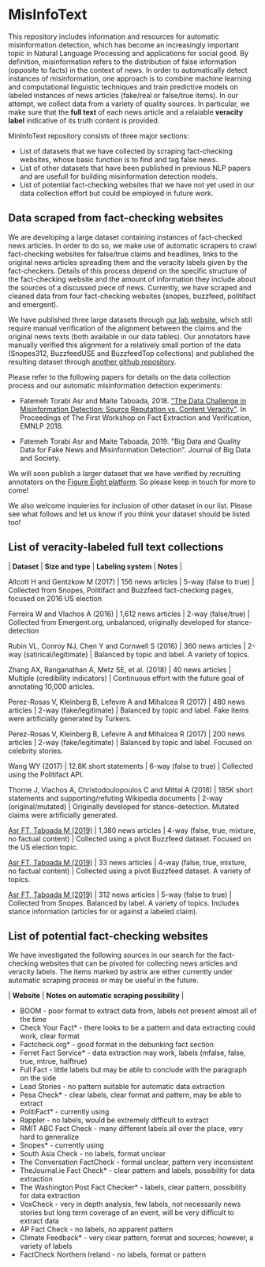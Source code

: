 # MisInfoText
This repository includes information and resources for automatic misinformation detection, which has become an increasingly important topic in Natural Language Processing and applications for social good. By definition, misinformation refers to the distribution of false information (opposite to facts) in the context of news. In order to automatically detect instances of misinformation, one approach is to combine machine learning and computational linguistic techniques and train predictive models on labeled instances of news articles (fake/real or false/true items). In our attempt, we collect data from a variety of quality sources. In particular, we make sure that the **full text** of each news article and a relaiable **veracity label** indicative of its truth content is provided. 

MinInfoText repository consists of three major sections:
* List of datasets that we have collected by scraping fact-checking websites, whose basic function is to find and tag false news.
* List of other datasets that have been published in previous NLP papers and are usefull for building misinformation detection models.
* List of potential fact-checking websites that we have not yet used in our data collection effort but could be employed in future work.


## Data scraped from fact-checking websites

We are developing a large dataset containing instances of fact-checked news articles. In order to do so, we make use of automatic scrapers to crawl fact-checking websites for false/true claims and headlines, links to the original news articles spreading them and the veracity labels given by the fact-checkers. Details of this process depend on the specific structure of the fact-checking website and the amount of information they include about the sources of a discussed piece of news. Currently, we have scraped and cleaned data from four fact-checking websites (snopes, buzzfeed, politifact and emergent). 

We have published three large datasets through [our lab website](http://fakenews.ngrok.io/), which still require manual verification of the alignment between the claims and the original news texts (both available in our data tables). Our annotators have manually verified this alignment for a relatively small portion of the data (Snopes312, BuzzfeedUSE and BuzzfeedTop collections) and published the resulting dataset through [another github repository](https://github.com/sfu-discourse-lab/Misinformation_detection). 

Please refer to the following papers for details on the data collection process and our automatic misinformation detection experiments:


* Fatemeh Torabi Asr and Maite Taboada, 2018. ["The Data Challenge in Misinformation Detection: Source Reputation vs. Content Veracity"](http://aclweb.org/anthology/W18-5502). In Proceedings of The First Workshop on Fact Extraction and Verification, EMNLP 2018.   

* Fatemeh Torabi Asr and Maite Taboada, 2019. "Big Data and Quality Data for Fake News and Misinformation Detection". Journal of Big Data and Society.   

We will soon publish a larger dataset that we have verified by recruiting annotators on the [Figure Eight platform](https://www.figure-eight.com/). So please keep in touch for more to come! 

We also welcome inquieries for inclusion of other dataset in our list. Please see what follows and let us know if you think your dataset should be listed too!


## List of veracity-labeled full text collections
 
| __Dataset__ | __Size and type__ | __Labeling system__ | __Notes__ |

Allcott H and Gentzkow M (2017) | 156 news articles | 5-way (false to true) | Collected from Snopes, Politifact and Buzzfeed fact-checking pages, focused on 2016 US election

Ferreira W and Vlachos A (2016) | 1,612 news articles | 2-way (false/true) | Collected from Emergent.org, unbalanced, originally developed for stance-detection 

Rubin VL, Conroy NJ, Chen Y and Cornwell S (2016) | 360 news articles | 2-way (satirical/legitimate) | Balanced by topic and label. A variety of topics. 

Zhang  AX,  Ranganathan  A,  Metz  SE,  et al. (2018) | 40 news articles | Multiple (credibility indicators) | Continuous effort with the future goal of annotating 10,000 articles.

Perez-Rosas   V,   Kleinberg   B,   Lefevre   A   and   Mihalcea   R (2017) | 480 news articles | 2-way (fake/legitimate) | Balanced by topic and label. Fake items were artificially generated by Turkers. 

Perez-Rosas   V,   Kleinberg   B,   Lefevre   A   and   Mihalcea   R (2017) | 200 news articles | 2-way (fake/legitimate) | Balanced by topic and label. Focused on celebrity stories. 

Wang WY (2017)  | 12.8K short statements | 6-way (false to true) | Collected using the Politifact API.

Thorne   J,   Vlachos   A,   Christodoulopoulos   C   and   Mittal   A (2018)  | 185K short statements and supporting/refuting Wikipedia documents | 2-way (original/mutated) | Originally developed for stance-detection. Mutated claims were artificially generated. 

[Asr FT, Taboada M (2019)](https://github.com/sfu-discourse-lab/Misinformation_detection/blob/master/buzzfeed-v02-originalLabels.txt.zip) | 1,380 news articles | 4-way (false, true, mixture, no factual content) | Collected using a pivot Buzzfeed dataset. Focused on the US election topic.

[Asr FT, Taboada M (2019)](https://github.com/sfu-discourse-lab/Misinformation_detection/blob/master/buzzfeed-top.csv.zip) | 33 news articles | 4-way (false, true, mixture, no factual content) | Collected using a pivot Buzzfeed dataset. A variety of topics.

[Asr FT, Taboada M (2019)](https://github.com/sfu-discourse-lab/Misinformation_detection/blob/master/snopes_checked_v02.csv.zip) | 312 news articles | 5-way (false to true) | Collected from Snopes. Balanced by label. A variety of topics. Includes stance information (articles for or against a labeled claim).


## List of potential fact-checking websites

We have investigated the following sources in our search for the fact-checking websites that can be pivoted for collecting news articles and veracity labels. The items marked by astrix are either currently under automatic scraping process or may be useful in the future.

| __Website__ | __Notes on automatic scraping possibility__ |

* BOOM - poor format to extract data from, labels not present almost all of the time
* Check Your Fact* - there looks to be a pattern and data extracting could work, clear format
* Factcheck.org* - good format in the debunking fact section 
* Ferret Fact Service* - data extraction may work, labels (mfalse, false, true, mtrue, halftrue)  
* Full Fact - little labels but may be able to conclude with the paragraph on the side  
* Lead Stories - no pattern suitable for automatic data extraction
* Pesa Check* - clear labels, clear format and pattern, may be able to extract
* PolitiFact* - currently using
* Rappler - no labels, would be extremely difficult to extract
* RMIT ABC Fact Check - many different labels all over the place, very hard to generalize 
* Snopes* - currently using
* South Asia Check - no labels, format unclear
* The Conversation FactCheck - formal unclear, pattern very inconsistent
* TheJournal.ie Fact Check* - clear pattern and labels, possibility for data extraction 
* The Washington Post Fact Checker* - labels, clear pattern, possibility for data extraction 
* VoxCheck - very in depth analysis, few labels, not necessarily news stories but long term coverage of an event, will be very difficult to extract data
* AP Fact Check - no labels, no apparent pattern 
* Climate Feedback* - very clear pattern, format and sources; however, a variety of labels
* FactCheck Northern Ireland - no labels, format or pattern


